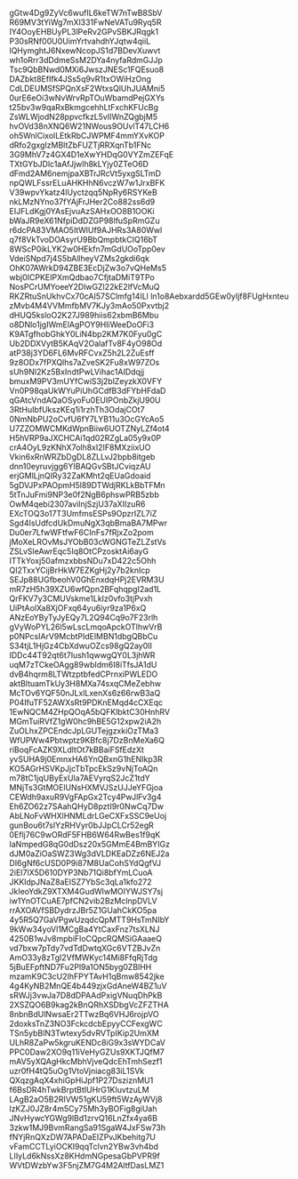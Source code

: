 gGtw4Dg9ZyVc6wufIL6keTW7nTwB8SbV
R69MV3tYiWg7mXl331FwNeVATu9Ryq5R
IY4OoyEHBUyPL3lPeRv2GPvSBKJRqgk1
P30sRNf00U0UimYrtvahdhYJqtw4qiiL
lQHymghtJ6NxewNcopJS1d7BDevXuwvt
wh1oRrr3dDdmeSsM2DYa4nyfaRdmGJJp
Tsc9QbBNwd0MXi6JwszJNESc1FQEsuo8
DAZbkt8EfIfk4JSs5q9vR1txOWiHzOng
CdLDEUMSfSPQnXsF2WtxsQlUhJUAMni5
0urE6eOi3wNvWrvRpTOuWbamdPejGXYs
t25bv3w9qaRxBkmgcehhLtFxchKFUcBg
ZsWLWjodN28ppvcfkzL5vIIWnZQgbjM5
hvOVd38nXNQ6W21NWous9OUvlT47LCH6
oh5WnlCixolLEtkRbCJWPMF4mmYXvKOP
dRfo2gxgIzMBltZbFUZTjRRXqnTb1FNc
3G9MhV7z4GX4D1eXwYHDqG0VYZmZEFqE
TXtGYbJDlc1aAfJjwlh8kLYjy0ZTeO6D
dFmd2AM6nemjpaXBTrJRcVt5yxgSLTmD
npQWLFssrELuAHKHhN6vczW7w1JrxBFK
V39wpvYkatz4lUyctzqq5NpRy6RSYKeB
nkLMzNYno37fYAjFrJHer2Co882ss6d9
EIJFLdKgj0YAsEjvuAzSAHxOO8B1OOKi
bWaJR9eX61NfpiDdDZGP98lfuSpRmGZu
r6dcPA83VMAO5ItWlUf9AJHRs3A80Wwl
q7f8VkTvoDOAsyrU9BbQmpbtkCIQ16bT
8WScP0ikLYK2w0HEkfn7mGdUOoTpp0ev
VdeiSNpd7j4S5bAllheyVZMs2gkdi6qk
OhK07AWrkD94ZBE3EcDjZw3o7vQHeMs5
wbj0ICPKEIPXmQdbao7CfjtaDMiT9TPo
NosPCrUMYoeeY2DlwGZl22kE2lfVcMuQ
RKZRtuSnUkhvCx70cAI57SClmfg14ILl
ln1o8Aebxardd5GEw0yIjf8FUgHxnteu
zMvb4M4VVMmfbMV7KJy3mAo50Pxvtbj2
dHUQ5ksloO2K27J989hiis62xbmB6Mbu
o8DNlo1jgIWmElAgPOY9HIiWeeDoOFi3
K9ATgfhobGhkY0LiN4bp2KM7K0Fyu0gC
Ub2DDXVytB5KAqV2OalafTv8F4yO98Od
atP38j3YD6FL6MvRFCvxZ5h2L2ZuEsff
9z8ODx7fPXQlhs7aZveSK2Fu8xW97ZOs
sUh9NI2Kz5BxIndtPwLVihac1AIDdqjj
bmuxM9PV3mUYfCwiS3j2blZeyzkX0VFY
Vn0P98qaUkWYuPiUhGCdfB3dFYbHFdaD
qGAtcVndAQaOSyoFu0EUIPOnbZkjU90U
3RtHuIbfUkszKEq1i1rzhTh3OdajCOt7
0NmNbPU2oCvfU6fY7LYB11u3OcGYcAo5
U7ZZOMWCMKdWpnBiiw6UOTZNyLZf4ot4
H5hVRP9aJXCHCAi1qd02RZgLa05y9x0P
crA4OyL9zKNhX7olh8xI2IF8MXziixUO
Vkin6xRnWRZbDgDL8ZLLvJ2bpb8itgeb
dnn10eyruvjgg6YIBAQGvSBtJCviqzAU
erjGMlLjnQIRy32ZaKMht2qEUaGdoaid
5gDVJPxPAOpmH5l89DTWdjRKLkBbTFMn
5tTnJuFmi9NP3e0f2NgB6phswPRB5zbb
OwM4qebi2307avilnjSzjU37aXIIzuR6
EXcTOQ3o17T3UmfmsESPs9OpzrIZL7iZ
Sgd4IsUdfcdUkDmuNgX3qbBmaBA7MPwr
Du0er7LfwWFtfwF6CInFs7fRjxZo2pom
jMoXeLROvMsJYObB03cWGNGTeZLZstVs
ZSLvSleAwrEqc5Iq8OtCPzosktAi6ayG
ITTkYoxj50afmzxbbsNDu7xD422c5Ohh
QI2TxxYCijBrHkW7EZKgHj2y7b2knIcp
SEJp88UGfbeohV0GhEnxdqHPj2EVRM3U
mR7zH5h39XZU6wfQpn2BFqhqpgI2ad1L
QrFKV7y3CMUVskme1LkIz0vfo3tjPvxh
UiPtAolXa8XjOFxq64yu6iyr9za1P6xQ
ANzEoYByTyJyEQy7L2Q94Cq9o7F23rlh
gVyWoPYL26l5wLscLmqoApckOTlhwVrB
p0NPcsIArV9McbtPIdElMBN1dbgQBbCu
S34tjL1HjGz4CbXdwuOZcs98gQ2ay0II
IDDc44T92qt6t7Iush1qwwgQY0L3jhWR
uqM7zTCkeOAgg89wbIdm6I8iTfsJA1dU
dvB4hqrm8LTWtzptbfedCPrnxiPWLEDO
aktBltuamTkUy3H8MXa74sxqCMeZebhw
McTOv6YQF50nJLxlLxenXs6z66rwB3aQ
P04IfuTF52AWXsRt9PDKnEMqd4cCXEqc
1EwNQCM4ZHpQOqA5bQFKlbktC30HnhRV
MGmTuiRVfZ1gW0hc9hBE5G12xpw2iA2h
ZuOLhxZPCEndcJpLGUTejgzxkiOzTMa3
WfUPWw4Pbtwptz9KBfc8j7DzBnMeXa6Q
riBoqFcAZK9XLdltOt7kBBaiFSfEdzXt
yvSUHA9j0EmnxHA6YnQBxnG1hENIkp3R
KO5AGrHSVKpJjcTbTpcEkSz9vNjToAQn
m78tC1jqUByExUIa7AEVyrqS2JcZ1tdY
MNjTs3GtMOElUNsHXMVJSzUJJeYFGjoa
CEWdh9axuR9VgFApGx2Tcy4PwJlFv3g4
Eh6ZO62z7SAahQHyD8pztI9r0NwCq7Dw
AbLNoFvWHXlHNMLdrLGeCXFxSSC9eUoj
gunBou6t7slYzRHVyr0bJJpCLCr52egR
0Eflj76C9wORdF5FHB6W64RwBes1f9qK
IaNmpedG8qG0dDsz20x5GMmE4BmBYIGz
dJM0aZiOaSWZ3Wg3dVLDKEaDZz6NEJ2a
DI6gNf6cUSD0P9i87M8UaCohSYdQgfVJ
2iEI7lX5D610DYP3Nb71Qi8bfYmLCuoA
JKKldpJNaZ8aEISZ7YbSc3qLa1kfo272
JkIeoYdkZ9XTXM4GudWlwMOIYWJSY7sj
iw1YnOTCuAE7pfCN2vib2BzMclnpDVLV
rrAXOAVfSBDydrzJBr5Z1GUahCkKO5pa
4y5R5Q7GaVPgwUzqdcQpMTT9HsTmNIbY
9kWw34yoVl1MCgBa4YtCaxFnz7tsXLNJ
4250B1wJv8mpbiFloCQpcRQMSiGAaaeQ
vd7bxw7pTdy7vdTdDwtqXGc6VTZBJvZn
AmO33y8zTgI2VfMWKyc14Mi8FfqRjTdg
5jBuEFpftND7Fu2Pl9a1ON5byg0ZBlHH
mzamK9C3cU2IhFPYTAvH1qBmw8542jke
4g4KyNB2MnQE4b449zjxGdAneW4BZ1uV
sRWJj3vwJa7D8dDPAAdPxigVNuqDhPkB
2XSZQO6B9kag2kBnQRhXSDbgVcZFZTHA
8nbnBdUlNwsaEr2TTwzBq6VHJ6rojpVO
2doxksTnZ3NO3FckcdcbEpyyCCFexgWC
TSn5ybBlN3Twtexy5dvRVTpIKip2UmXM
ULhR8ZaPw5kgruKENDc8iG9x3sWYDCaV
PPC0Daw2XO9q11iVeHyGZUs9XKTJQfM7
mAV5yXQAgHkcMbhVjveQdcEhTmhSezf1
uzr0fH4tQ5uOg1VtoVjniacg83iL1SVk
QXqzgAqX4xhiGpHiJpf1P27DsziznMU1
f6BsDR4hTwkBrptBtIUHrG1KIuvtzuLM
LAgB2aO5B2RIVW51gKU59ft5WzAyWVj8
lzKZJ0JZ8r4m5Cy75Mh3yBOFig8giUah
JNvHywcYGWg9lBd1zrvQ16LnZfx4ya6B
3zkw1MJ9BvmRangSa91SgaW4JxFSw73h
fNYjRnQXzDW7APADaEIZPvJKbehitg7U
vFamCCTLyiOCKl9qqTclvn2YBw3vh4bd
LIIyLd6kNssXz8KHdmNGpesaGbPVPR9f
WVtDWzbYw3F5njZM7G4M2AltfDasLMZ1
